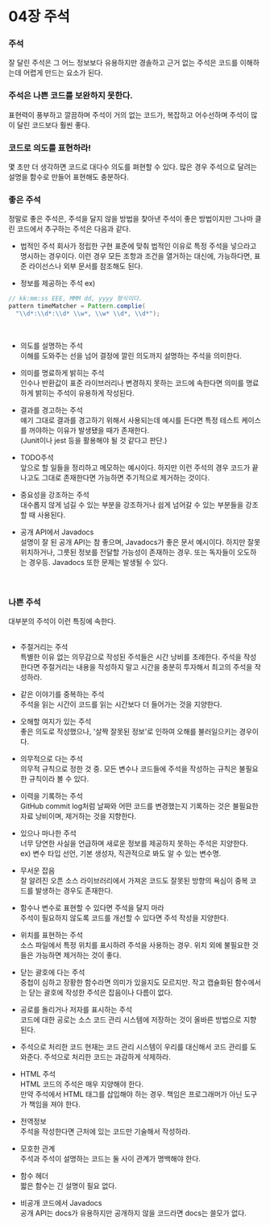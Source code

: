 # 04장 주석

### 주석
잘 달린 주석은 그 어느 정보보다 유용하지만 경솔하고 근거 없는 주석은 코드를 이해하는데 어렵게 만드는 요소가 된다.</br>

### 주석은 나쁜 코드를 보완하지 못한다.
표현력이 풍부하고 깔끔하며 주석이 거의 없는 코드가, 복잡하고 어수선하며 주석이 많이 달린 코드보다 훨씬 좋다.</br>

### 코드로 의도를 표현하라!
몇 초만 더 생각하면 코드로 대다수 의도를 펴현할 수 있다. 많은 경우 주석으로 달려는 설명을 함수로 만들어 표현해도 충분하다.</br>

### 좋은 주석
정말로 좋은 주석은, 주석을 달지 않을 방법을 찾아낸 주석이 좋은 방법이지만 그나마 클린 코드에서 추구하는 주석은 다음과 같다.</br>

- 법적인 주석
회사가 정립한 구현 표준에 맞춰 법적인 이유로 특정 주석을 넣으라고 명시하는 경우이다. 이런 경우 모든 조항과 조건을 열거하는 대신에, 가능하다면, 표준 라이선스나 외부 문서를 참조해도 된다.

- 정보를 제공하는 주석
ex)
``` java
// kk:mm:ss EEE, MMM dd, yyyy 형식이다.
pattern timeMatcher = Pattern.complie(
  "\\d*:\\d*:\\d* \\w*, \\w* \\d*, \\d*");
```
</br>

- 의도를 설명하는 주석</br>
이해를 도와주는 선을 넘어 결정에 깔린 의도까지 설명하는 주석을 의미한다. </br>

- 의미를 명료하게 밝히는 주석</br>
인수나 반환값이 표준 라이브러리나 변경하지 못하는 코드에 속한다면 의미를 명료하게 밝히는 주석이 유용하게 작성된다.</br>

- 결과를 경고하는 주석</br>
얘기 그대로 결과를 경고하기 위해서 사용되는데 예시를 든다면 특정 테스트 케이스를 꺼야하는 이유가 발생됐을 때가 존재한다.</br>
(Junit이나 jest 등을 활용해야 될 것 같다고 판단.)</br>

- TODO주석</br>
앞으로 할 일들을 정리하고 메모하는 예시이다. 하지만 이런 주석의 경우 코드가 끝나고도 그대로 존재한다면 가능하면 주기적으로 제거하는 것이다.</br>

- 중요성을 강조하는 주석</br>
대수롭지 않게 넘길 수 있는 부분을 강조하거나 쉽게 넘어갈 수 있는 부분들을 강조할 때 사용된다.</br>

- 공개 API에서 Javadocs</br>
설명이 잘 된 공개 API는 참 좋으며, Javadocs가 좋은 문서 예시이다. 하지만 잘못 위치하거나, 그릇된 정보를 전달할 가능성이 존재하는 경우. 또는 독자들이 오도하는 경우등. Javadocs 또한 문제는 발생될 수 있다.</br></br></br>


### 나쁜 주석
대부분의 주석이 이런 특징에 속한다.</br></br>

- 주절거리는 주석</br>
특별한 이유 없는 의무감으로 작성된 주석들은 시간 낭비를 초례한다. 주석을 작성한다면 주절거리는 내용을 작성하지 말고 시간을 충분히 투자해서 최고의 주석을 작성하라.</br>

- 같은 이야기를 중복하는 주석</br>
주석을 읽는 시간이 코드를 읽는 시간보다 더 들어가는 것을 지양한다.</br>

- 오해할 여지가 있는 주석</br>
좋은 의도로 작성했으나, '살짝 잘못된 정보'로 인하여 오해를 불러일으키는 경우이다.</br>

- 의무적으로 다는 주석</br>
의무적 규칙으로 정한 것 중. 모든 변수나 코드들에 주석을 작성하는 규칙은 불필요한 규칙이라 볼 수 있다.</br>

- 이력을 기록하는 주석</br>
GitHub commit log처럼 날짜와 어떤 코드를 변경했는지 기록하는 것은 불필요한 자료 낭비이며, 제거하는 것을 지향한다.</br>

- 있으나 마나한 주석</br>
너무 당연한 사실을 언급하며 새로운 정보를 제공하지 못하는 주석은 지양한다.</br>
ex) 변수 타입 선언, 기본 생성자, 직관적으로 봐도 알 수 있는 변수명.</br>

- 무서운 잡음</br>
잘 알려진 오픈 소스 라이브러리에서 가져온 코드도 잘못된 방향의 욕심이 중복 코드를 발생하는 경우도 존재한다.</br>

- 함수나 변수로 표현할 수 있다면 주석을 달지 마라</br>
주석이 필요하지 않도록 코드를 개선할 수 있다면 주석 작성을 지양한다.</br>

- 위치를 표현하는 주석</br>
소스 파일에서 특정 위치를 표시하려 주석을 사용하는 경우. 위치 외에 불필요한 것들은 가능하면 제거하는 것이 좋다.</br>

- 닫는 괄호에 다는 주석</br>
중첩이 심하고 장황한 함수라면 의미가 있을지도 모르지만. 작고 캡슐화된 함수에서는 닫는 괄호에 작성한 주석은 잡음이나 다름이 없다.</br>

- 공로를 돌리거나 저자를 표시하는 주석</br>
코드에 대한 공로는 소스 코드 관리 시스템에 저장하는 것이 올바른 방법으로 지향된다.</br>

- 주석으로 처리한 코드
현재는 코드 관리 시스템이 우리를 대신해서 코드 관리를 도와준다. 주석으로 처리한 코드는 과감하게 삭제하라.</br>

- HTML 주석</br>
HTML 코드의 주석은 매우 지양해야 한다.</br>
만약 주석에서 HTML 태그를 삽입해야 하는 경우. 책임은 프로그래머가 아닌 도구가 책임을 져야 한다.</br>

- 전역정보</br>
주석을 작성한다면 근처에 있는 코드만 기술해서 작성하라.</br>

- 모호한 관계</br>
주석과 주석이 설명하는 코드는 둘 사이 관계가 명백해야 한다.</br>

- 함수 헤더</br>
짧은 함수는 긴 설명이 필요 없다.</br>

- 비공개 코드에서 Javadocs</br>
공개 API는 docs가 유용하지만 공개하지 않을 코드라면 docs는 쓸모가 없다.</br>
